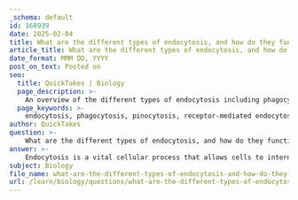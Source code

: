 ```yaml
---
_schema: default
id: 168939
date: 2025-02-04
title: What are the different types of endocytosis, and how do they function in cellular processes?
article_title: What are the different types of endocytosis, and how do they function in cellular processes?
date_format: MMM DD, YYYY
post_on_text: Posted on
seo:
  title: QuickTakes | Biology
  page_description: >-
    An overview of the different types of endocytosis including phagocytosis, pinocytosis, and receptor-mediated endocytosis, and their functions in cellular processes such as nutrient uptake and immune defense.
  page_keywords: >-
    endocytosis, phagocytosis, pinocytosis, receptor-mediated endocytosis, cellular processes, immune response, nutrient absorption, membrane-bound vesicles, lysosome, cell membrane invagination
author: QuickTakes
question: >-
    What are the different types of endocytosis, and how do they function in cellular processes?
answer: >-
    Endocytosis is a vital cellular process that allows cells to internalize substances from their external environment by engulfing them in membrane-bound vesicles. There are several types of endocytosis, each serving distinct functions in cellular processes:\n\n1. **Phagocytosis (Cell Eating)**: This type of endocytosis involves the engulfing of large particles, such as bacteria or dead cells. The cell membrane extends around the particle, forming a large vesicle known as a phagosome. This vesicle then typically fuses with a lysosome, where the engulfed material is broken down by digestive enzymes. Phagocytosis is crucial for immune responses, as it allows immune cells to eliminate pathogens.\n\n2. **Pinocytosis (Cell Drinking)**: In contrast to phagocytosis, pinocytosis involves the uptake of extracellular fluid and small solutes. The cell membrane invaginates to form small vesicles that contain the ingested fluid. This process is non-specific, meaning that it does not target specific molecules but rather takes in whatever is present in the fluid. Pinocytosis is important for nutrient absorption and maintaining cellular homeostasis.\n\n3. **Receptor-Mediated Endocytosis**: This is a more selective form of endocytosis that allows cells to absorb specific molecules. In this process, molecules bind to specific receptors on the cell surface, triggering the invagination of the membrane and the formation of a vesicle. This method is efficient for the uptake of hormones, nutrients, and other signaling molecules, as it ensures that the cell internalizes only those substances that are needed.\n\nEach of these endocytosis types plays a critical role in various cellular functions, including nutrient uptake, immune defense, and the regulation of cell surface receptors. By internalizing substances, cells can maintain their internal environment, respond to external signals, and carry out essential physiological processes.
subject: Biology
file_name: what-are-the-different-types-of-endocytosis-and-how-do-they-function-in-cellular-processes.md
url: /learn/biology/questions/what-are-the-different-types-of-endocytosis-and-how-do-they-function-in-cellular-processes
---
```


&nbsp;